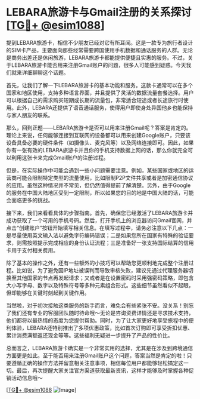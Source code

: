 # LEBARA旅游卡与Gmail注册的关系探讨 [[TG💪+ @esim1088](https://t.me/s/esim1088)]

提到LEBARA旅游卡，相信不少朋友已经对它有所耳闻。这是一款专为旅行者设计的SIM卡产品，主要面向那些经常需要跨国使用手机数据和通话服务的人群。无论是商务出差还是休闲旅游，LEBARA旅游卡都能提供便捷且实惠的服务。不过，关于LEBARA旅游卡能否用来注册Gmail账户的问题，很多人可能感到疑惑。今天我们就来详细聊聊这个话题。

首先，让我们了解一下LEBARA旅游卡的基本功能和服务。这款卡通常可以在多个国家和地区使用，支持多种语言界面，并且提供了灵活的数据流量套餐选择。用户可以根据自己的需求购买短期或长期的流量包，非常适合短途或者长途旅行时使用。此外，LEBARA还提供了语音通话服务，使得用户即使身处异国他乡也能保持与家人朋友的联系。

那么，回到正题——LEBARA旅游卡是否可以用来注册Gmail呢？答案是肯定的。理论上来说，任何能够连接到互联网的设备都可以用来创建Google账户，只要该设备具备必要的硬件条件（如摄像头、麦克风等）以及网络连接即可。因此，如果你有一张有效的LEBARA旅游卡并且你的手机支持数据上网的话，那么你就完全可以利用这张卡来完成Gmail账户的注册过程。

但是，在实际操作中可能会遇到一些小问题需要注意。例如，某些国家或地区的运营商可能会限制特定类型的流量使用，比如限制P2P文件共享或者是加密通信协议的应用。虽然这种情况并不常见，但仍然值得提前了解清楚。另外，由于Google的服务在中国大陆地区受到一定限制，所以如果您的目的地是中国大陆的话，可能会面临更多的挑战。

接下来，我们来看看具体的步骤指南。首先，确保您已经激活了LEBARA旅游卡并成功获取了一个可用的手机号码。然后，打开手机上的浏览器访问Gmail官网，并点击“创建账户”按钮开始填写相关信息。在填写过程中，请务必注意以下几点：一是尽量使用英文输入法以避免字符编码错误；二是如果您所在国家有特殊的验证要求，则需按照提示完成相应的身份认证流程；三是准备好一张支持国际结算的信用卡用于支付相关费用。

除了基本的操作之外，还有一些额外的小技巧可以帮助您更顺利地完成整个注册过程。比如说，为了避免因IP地址被误判而导致审核失败，建议先通过代理服务器切换至其他国家的节点再发起请求；又或者是在设置密码时采用强密码策略，即包含大小写字母、数字以及特殊符号等多种元素组合形式。这些细节虽然看似不起眼，但却能够在关键时刻起到关键作用。

当然啦，对于初次接触这类服务的新手而言，难免会有些紧张不安。没关系！别忘了我们还有专业的客服团队随时待命哦～无论是咨询资费详情还是寻求技术支持，他们都将以最热情的态度为您提供帮助。同时，为了让大家更好地享受旅程中的便利体验，LEBARA还特别推出了多项优惠政策，比如首次订购即可享受折扣优惠、累计消费满额返还现金等等。这些福利无疑进一步提升了产品的性价比。

总而言之，LEBARA旅游卡确实是一个非常实用的选择，尤其是在涉及到跨境通信方面更是如此。至于能否用来注册Gmail账户这个问题，答案当然是肯定的啦！只要遵循正确的操作方法并留意相关注意事项，相信每位用户都能够轻松搞定这一切。最后，再次提醒大家关注官方渠道获取最新资讯，这样才能够及时掌握各种促销活动信息哦～

[[TG💪+ @esim1088](https://t.me/s/esim1088) ![Image](https://i.postimg.cc/4NQfJmqS/Snipaste-2025-05-13-00-14-12.png)]